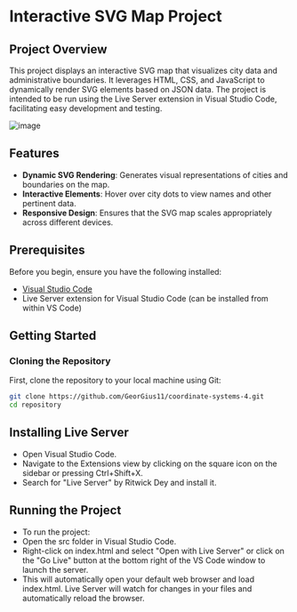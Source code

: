 # Interactive SVG Map Project

## Project Overview

This project displays an interactive SVG map that visualizes city data and administrative boundaries. It leverages HTML, CSS, and JavaScript to dynamically render SVG elements based on JSON data. The project is intended to be run using the Live Server extension in Visual Studio Code, facilitating easy development and testing.

![image](https://github.com/GeorGius11/coordinate-systems-4/assets/79843910/2dfc2b3f-5ff9-49b4-9e9a-f140f4a4d0d0)


## Features

- **Dynamic SVG Rendering**: Generates visual representations of cities and boundaries on the map.
- **Interactive Elements**: Hover over city dots to view names and other pertinent data.
- **Responsive Design**: Ensures that the SVG map scales appropriately across different devices.

## Prerequisites

Before you begin, ensure you have the following installed:

- [Visual Studio Code](https://code.visualstudio.com/)
- Live Server extension for Visual Studio Code (can be installed from within VS Code)

## Getting Started

### Cloning the Repository

First, clone the repository to your local machine using Git:

```bash
git clone https://github.com/GeorGius11/coordinate-systems-4.git
cd repository
```
## Installing Live Server
- Open Visual Studio Code.
- Navigate to the Extensions view by clicking on the square icon on the sidebar or pressing Ctrl+Shift+X.
- Search for "Live Server" by Ritwick Dey and install it.

## Running the Project
- To run the project:
- Open the src folder in Visual Studio Code.
- Right-click on index.html and select "Open with Live Server" or click on the "Go Live" button at the bottom right of the VS Code window to launch the server.
- This will automatically open your default web browser and load index.html. Live Server will watch for changes in your files and automatically reload the browser.
